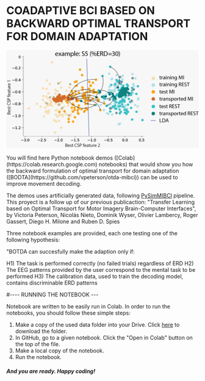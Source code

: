 # COADAPTIVE BCI BASED ON BACKWARD OPTIMAL TRANSPORT FOR DOMAIN ADAPTATION
<p align="center">
<img src="Images/transport_samples.jpeg" width="600">
</p>
You will find here Python notebook demos ([Colab](https://colab.research.google.com) notebooks) that would show you how the backward formulation of optimal transport for domain adaptation ([BODTA](https://github.com/vpeterson/otda-mibci)) can be used to improve movement decoding. 

The demos uses artificially generated data, following [PySimMIBCI](https://github.com/catalinamagalvan/PySimMIBCI) pipeline. This proyect is a follow up of our previous publicaction: "Transfer Learning based on Optimal Transport for Motor Imagery Brain-Computer Interfaces", by Victoria Peterson, Nicolás Nieto, Dominik Wyser, Olivier Lambercy, Roger Gassert, Diego H. Milone and Ruben D. Spies

Three notebook examples are provided, each one testing one of the following hypothesis:

"BOTDA can succesfully make the adaption only if:

H1) The task is performed correctly (no failed trials) regardless of ERD
H2) The EEG patterns provided by the user correspond to the mental task to be performed
H3) The calibration data, used to train the decoding model, contains discriminable ERD patterns

#---- RUNNING THE NOTEBOOK --- 

Notebook are written to be easily run in Colab. In order to run the notebooks, you should follow these simple steps:

1. Make a copy of the used data folder into your Drive. Click [here](https://drive.google.com/drive/folders/1fk8wIGDzArMl61fpPCJElyEbVRXbQjpW?usp=drive_link) to download the folder.
2. In GitHub, go to a given notebook. Click the "Open in Colab" button on the top of the file.
3. Make a local copy of the notebook.
4. Run the notebook.


##### And you are ready. Happy coding!

